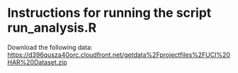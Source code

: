 # Instructions for running the script run_analysis.R

Download the following data: https://d396qusza40orc.cloudfront.net/getdata%2Fprojectfiles%2FUCI%20HAR%20Dataset.zip
